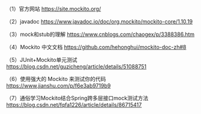 （1）官方网站
https://site.mockito.org/

（2）javadoc 
https://www.javadoc.io/doc/org.mockito/mockito-core/1.10.19

（3）mock和stub的理解
https://www.cnblogs.com/chaogex/p/3388386.htm

（4）Mockito 中文文档
https://github.com/hehonghui/mockito-doc-zh#8

（5）JUnit+Mockito单元测试
https://blog.csdn.net/guzicheng/article/details/51088751

（6）使用强大的 Mockito 来测试你的代码
https://www.jianshu.com/p/f6e3ab9719b9

（7）通俗学习Mockito结合Spring跨多层接口mock测试方法
https://blog.csdn.net/fqfa1226/article/details/86715417

